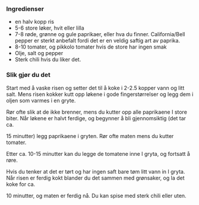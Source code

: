 
### Ingredienser
- en halv kopp ris
- 5-6 store løker, hvit eller lilla
- 7-8 røde, grønne og gule paprikaer, eller hva du finner. California/Bell pepper er sterkt anbefalt fordi det er en veldig saftig art av paprika.
- 8-10 tomater, og pikkolo tomater hvis de store har ingen smak
- Olje, salt og pepper
- Sterk chili hvis du liker det.

### Slik gjør du det
Start med å vaske risen og setter det til å koke i 2-2.5 kopper vann og litt salt. Mens risen kokker kutt opp løkene i gode fingerstørrelser og legg dem i oljen som varmes i en gryte.

 Rør ofte slik at de ikke brenner, mens du kutter opp alle paprikaene I store biter. Når løkene er halvt ferdige, og begynner å bli gjennomsiktig (det tar ca.

 15 minutter) legg paprikaene i gryten. Rør ofte maten mens du kutter tomater.

 Etter ca. 10-15 minutter kan du legge de tomatene inne I gryta, og fortsatt å røre.

 Hvis du tenker at det er tørt og har ingen saft bare tøm litt vann in I gryta. Når risen er ferdig kokt blander du det sammen med grønsaker, og la det koke for ca.

 10 minutter, og maten er ferdig nå. Du kan spise med sterk chili eller uten.

 